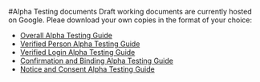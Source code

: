 #Alpha Testing documents
Draft working documents are currently hosted on Google. Pleae download your own copies in the format of your choice:

* [Overall Alpha Testing Guide](https://docs.google.com/document/d/1tYWZN9_Z1TacDSojZSSLt8r6JoWvqw5bKNTR85FhIJA/edit?usp=sharing)
* [Verified Person Alpha Testing Guide](https://docs.google.com/document/d/1AIr0byMpNoi3PUnoFi4hP5rIjVVZBxjC_tEv3qrWXcg/edit?usp=sharing)
* [Verified Login Alpha Testing Guide](https://docs.google.com/document/d/1_OB_KOGjhtGjHrpmtAeSjopkeEooSStUKWUmhr-lt_E/edit)
* [Confirmation and Binding Alpha Testing Guide](https://docs.google.com/document/d/1g9zOKNKhnRoDAKGKf9tbd7sqSzNlWK200pZxKYlIGnU/edit?usp=sharing)
* [Notice and Consent Alpha Testing Guide](https://docs.google.com/document/d/1jkX9PEB3znHSwpmBPz4AsKWjxJSbHXtTbX7yxLLmQJo/edit?usp=sharing)
